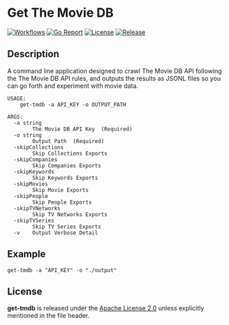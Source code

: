 # Get The Movie DB

[![Workflows](https://github.com/wintermi/get-tmdb/workflows/Go/badge.svg)](https://github.com/wintermi/get-tmdb/actions/workflows/go.yml)
[![Go Report](https://goreportcard.com/badge/github.com/wintermi/get-tmdb)](https://goreportcard.com/report/github.com/wintermi/get-tmdb)
[![License](https://img.shields.io/github/license/wintermi/get-tmdb.svg)](https://github.com/wintermi/get-tmdb/blob/main/LICENSE)
[![Release](https://img.shields.io/github/v/release/wintermi/get-tmdb?include_prereleases)](https://github.com/wintermi/get-tmdb/releases)

## Description

A command line application designed to crawl The Movie DB API following the The Movie DB API rules, and outputs the results as JSONL files so you can go forth and experiment with movie data.

```
USAGE:
    get-tmdb -a API_KEY -o OUTPUT_PATH

ARGS:
  -a string
        The Movie DB API Key  (Required)
  -o string
        Output Path  (Required)
  -skipCollections
        Skip Collections Exports
  -skipCompanies
        Skip Companies Exports
  -skipKeywords
        Skip Keywords Exports
  -skipMovies
        Skip Movie Exports
  -skipPeople
        Skip People Exports
  -skipTVNetworks
        Skip TV Networks Exports
  -skipTVSeries
        Skip TV Series Exports
  -v    Output Verbose Detail
```

## Example

```
get-tmdb -a "API_KEY" -o "./output"
```

## License

**get-tmdb** is released under the [Apache License 2.0](https://github.com/wintermi/get-tmdb/blob/main/LICENSE) unless explicitly mentioned in the file header.
